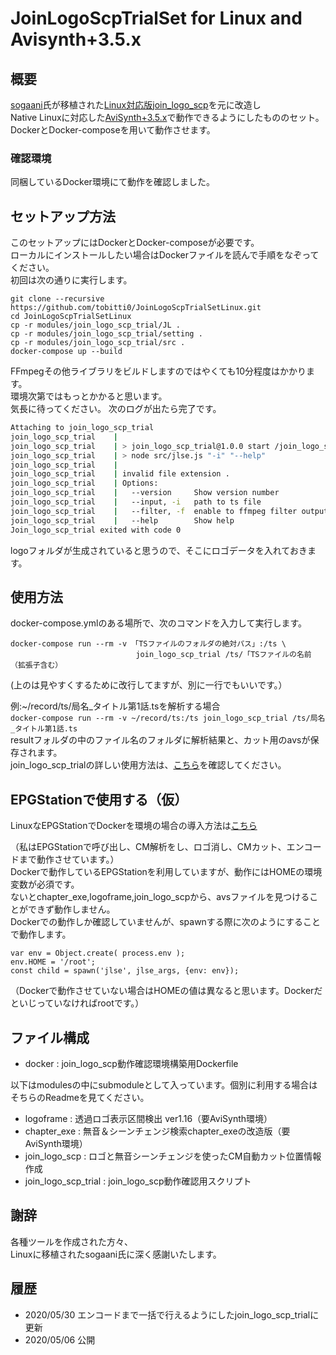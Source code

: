 # JoinLogoScpTrialSet for Linux and Avisynth+3.5.x
## 概要

[sogaani][1]氏が移植された[Linux対応版join_logo_scp][2]を元に改造し  
Native Linuxに対応した[AviSynth+][3][3.5.x][4]で動作できるようにしたもののセット。  
DockerとDocker-composeを用いて動作させます。  

[1]:https://github.com/sogaani
[2]:https://github.com/sogaani/JoinLogoScp
[3]:https://github.com/AviSynth/AviSynthPlus
[4]:https://github.com/AviSynth/AviSynthPlus/releases/

### 確認環境
同梱しているDocker環境にて動作を確認しました。  

## セットアップ方法
このセットアップにはDockerとDocker-composeが必要です。  
ローカルにインストールしたい場合はDockerファイルを読んで手順をなぞってください。  
初回は次の通りに実行します。
````
git clone --recursive https://github.com/tobitti0/JoinLogoScpTrialSetLinux.git
cd JoinLogoScpTrialSetLinux
cp -r modules/join_logo_scp_trial/JL .
cp -r modules/join_logo_scp_trial/setting .
cp -r modules/join_logo_scp_trial/src .
docker-compose up --build
````
FFmpegその他ライブラリをビルドしますのではやくても10分程度はかかります。  
環境次第ではもっとかかると思います。  
気長に待ってください。
次のログが出たら完了です。  
````bash
Attaching to join_logo_scp_trial
join_logo_scp_trial    | 
join_logo_scp_trial    | > join_logo_scp_trial@1.0.0 start /join_logo_scp_trial
join_logo_scp_trial    | > node src/jlse.js "-i" "--help"
join_logo_scp_trial    |
join_logo_scp_trial    | invalid file extension .
join_logo_scp_trial    | Options:
join_logo_scp_trial    |   --version     Show version number                                    [boolean]
join_logo_scp_trial    |   --input, -i   path to ts file                              [string] [required]
join_logo_scp_trial    |   --filter, -f  enable to ffmpeg filter output        [boolean] [default: false]
join_logo_scp_trial    |   --help        Show help                                              [boolean]
Join_logo_scp_trial exited with code 0
````
logoフォルダが生成されていると思うので、そこにロゴデータを入れておきます。
## 使用方法
docker-compose.ymlのある場所で、次のコマンドを入力して実行します。
````
docker-compose run --rm -v 「TSファイルのフォルダの絶対パス」:/ts \
                            join_logo_scp_trial /ts/「TSファイルの名前（拡張子含む）
````
(上のは見やすくするために改行してますが、別に一行でもいいです。）  

例:~/record/ts/局名_タイトル第1話.tsを解析する場合  
`docker-compose run --rm -v ~/record/ts:/ts join_logo_scp_trial /ts/局名_タイトル第1話.ts`  
resultフォルダの中のファイル名のフォルダに解析結果と、カット用のavsが保存されます。  
join_logo_scp_trialの詳しい使用方法は、[こちら][5]を確認してください。 

[5]:https://github.com/tobitti0/join_logo_scp_trial/blob/master/README.md

## EPGStationで使用する（仮）

LinuxなEPGStationでDockerを環境の場合の導入方法は[こちら][6]

[6]:https://tobitti.net/blog/Ubuntu-EPGStation-JoinLogoScpTrial/

（私はEPGStationで呼び出し、CM解析をし、ロゴ消し、CMカット、エンコードまで動作させています。）   
Dockerで動作しているEPGStationを利用していますが、動作にはHOMEの環境変数が必須です。  
ないとchapter_exe,logoframe,join_logo_scpから、avsファイルを見つけることができず動作しません。  
Dockerでの動作しか確認していませんが、spawnする際に次のようにすることで動作します。  
```
var env = Object.create( process.env );
env.HOME = '/root';
const child = spawn('jlse', jlse_args, {env: env});
```
（Dockerで動作させていない場合はHOMEの値は異なると思います。Dockerだといじっていなければrootです。）

## ファイル構成
* docker              : join_logo_scp動作確認環境構築用Dockerfile

以下はmodulesの中にsubmoduleとして入っています。個別に利用する場合はそちらのReadmeを見てください。
* logoframe           : 透過ロゴ表示区間検出 ver1.16（要AviSynth環境）
* chapter_exe         : 無音＆シーンチェンジ検索chapter_exeの改造版（要AviSynth環境）
* join_logo_scp       : ロゴと無音シーンチェンジを使ったCM自動カット位置情報作成
* join_logo_scp_trial : join_logo_scp動作確認用スクリプト

## 謝辞
各種ツールを作成された方々、  
Linuxに移植されたsogaani氏に深く感謝いたします。
## 履歴
* 2020/05/30 エンコードまで一括で行えるようにしたjoin_logo_scp_trialに更新
* 2020/05/06 公開
